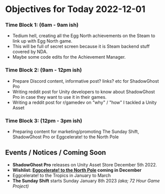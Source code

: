 # Objectives for Today 2022-12-01

### Time Block 1: (6am - 9am ish)
- Tedium hell, creating all the Egg North achievements on the Steam to link up with Egg North game.
- This will be full of secret screen because it is Steam backend stuff covered by NDA.
- Maybe some code edits for the Achievement Manager.

### Time Block 2: (9am - 12pm ish)
- Prepare Discord content, informative post? links? etc for ShadowGhost Pro
- Writing reddit post for Unity developers to know about ShadowGhost Pro in case they want to use it in their games.
- Writing a reddit post for r/gamedev on "why" / "how" I tackled a Unity Asset

### Time Block 3: (12pm - 3pm ish)
- Preparing content for marketing/promoting The Sunday Shift, ShadowGhost Pro or Eggcelerate! to the North Pole

## Events / Notices / Coming Soon

- **ShadowGhost Pro** releases on Unity Asset Store December 5th 2022.
- **Wishlist: [Eggcelerate! to the North Pole](https://store.steampowered.com/app/2216320/Eggcelerate_to_the_North_Pole/) coming in December**
- Eggcelerate! to the Tropics in January to March
- **The Sunday Shift** starts Sunday January 8th 2023 _(aka; 72 Hour Game Project)_
